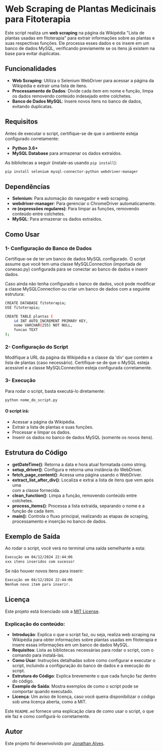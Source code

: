 # Web Scraping de Plantas Medicinais para Fitoterapia

Este script realiza um **web scraping** na página da Wikipédia "Lista de plantas usadas em fitoterapia" para extrair informações sobre as plantas e suas respectivas funções. Ele processa esses dados e os insere em um banco de dados MySQL, verificando previamente se os itens já existem na base para evitar duplicatas.

## Funcionalidades

- **Web Scraping**: Utiliza o Selenium WebDriver para acessar a página da Wikipédia e extrair uma lista de itens.
- **Processamento de Dados**: Divide cada item em nome e função, limpa os dados removendo conteúdo indesejado entre colchetes.
- **Banco de Dados MySQL**: Insere novos itens no banco de dados, evitando duplicatas.

## Requisitos

Antes de executar o script, certifique-se de que o ambiente esteja configurado corretamente:

- **Python 3.6+**
- **MySQL Database** para armazenar os dados extraídos. 

As bibliotecas a seguir (instale-as usando `pip install`):

```bash
pip install selenium mysql-connector-python webdriver-manager
```

## Dependências
- **Selenium**: Para automação do navegador e web scraping.
- **webdriver-manager**: Para gerenciar o ChromeDriver automaticamente.
- **re (expressões regulares)**: Para limpar as funções, removendo conteúdo entre colchetes.
- **MySQL**: Para armazenar os dados extraídos.

## Como Usar
### 1- Configuração do Banco de Dados

Certifique-se de ter um banco de dados MySQL configurado. O script assume que você tem uma classe MySQLConnection 
(importada de conexao.py) configurada para se conectar ao banco de dados e inserir dados.

Caso ainda não tenha configurado o banco de dados, você pode modificar a classe MySQLConnection ou criar um banco 
de dados com a seguinte estrutura:

```bash
CREATE DATABASE fitoterapia;
USE fitoterapia;

CREATE TABLE plantas (
    id INT AUTO_INCREMENT PRIMARY KEY,
    nome VARCHAR(255) NOT NULL,
    funcao TEXT
);
```


### 2- Configuração do Script

Modifique a URL da página da Wikipédia e a classe da 'div' que contém a lista de plantas (caso necessário).
Certifique-se de que o MySQL esteja acessível e a classe MySQLConnection esteja configurada corretamente.


### 3- Execução

Para rodar o script, basta executá-lo diretamente:
```bash
python nome_do_script.py
```

#### O script irá:

- Acessar a página da Wikipédia.
- Extrair a lista de plantas e suas funções.
- Processar e limpar os dados.
- Inserir os dados no banco de dados MySQL (somente os novos itens).


## Estrutura do Código
- **getDateTime()**: Retorna a data e hora atual formatada como string.
- **setup_driver()**: Configura e retorna uma instância do WebDriver.
- **fetch_page_content()**: Acessa uma página usando o WebDriver.
- **extract_list_after_div()**: Localiza e extrai a lista de itens que vem após uma <div> com a classe fornecida.
- **clean_function()**: Limpa a função, removendo conteúdo entre colchetes.
- **process_items()**: Processa a lista extraída, separando o nome e a função de cada item.
- **main()**: Controla o fluxo principal, realizando as etapas de scraping, processamento e inserção no banco de dados.


## Exemplo de Saída
Ao rodar o script, você verá no terminal uma saída semelhante a esta:
```bash
Execução em 04/12/2024 22:44:06
xxx itens inseridos com sucesso!
```

Se não houver novos itens para inserir:
```bash
Execução em 04/12/2024 22:44:06
Nenhum novo item para inserir.
```

## Licença
Este projeto está licenciado sob a [MIT License](https://opensource.org/license/mit).

### Explicação do conteúdo:

- **Introdução**: Explica o que o script faz, ou seja, realiza web scraping na Wikipédia para obter informações sobre 
plantas usadas em fitoterapia e insere essas informações em um banco de dados MySQL.
- **Requisitos**: Lista as bibliotecas necessárias para rodar o script, com o comando para instalá-las.
- **Como Usar**: Instruções detalhadas sobre como configurar e executar o script, incluindo a configuração do banco 
de dados e a execução do script.
- **Estrutura do Código**: Explica brevemente o que cada função faz dentro do código.
- **Exemplo de Saída**: Mostra exemplos de como o script pode se comportar quando executado.
- **Licença**: Um aviso de licença, caso você queira disponibilizar o código sob uma licença aberta, como a MIT.

Este `README.md` fornece uma explicação clara de como usar o script, o que ele faz e como configurá-lo corretamente.


## Autor
Este projeto foi desenvolvido por [Jonathan Alves](https://www.linkedin.com/in/jonathan-s-alves/). 

